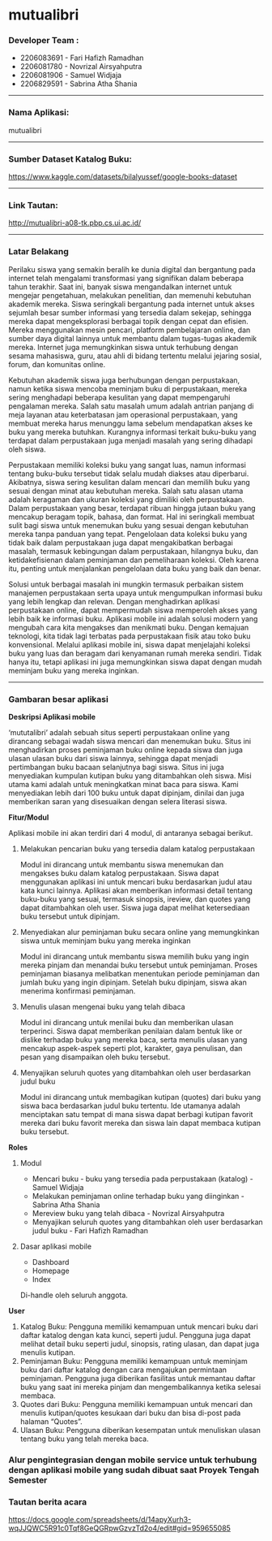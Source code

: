 # mutualibri

### Developer Team :
* 2206083691 - Fari Hafizh Ramadhan
* 2206081780 - Novrizal Airsyahputra
* 2206081906 - Samuel Widjaja
* 2206829591 - Sabrina Atha Shania

---

### Nama Aplikasi:
mutualibri

---

### Sumber Dataset Katalog Buku:
https://www.kaggle.com/datasets/bilalyussef/google-books-dataset

---

### Link Tautan:
http://mutualibri-a08-tk.pbp.cs.ui.ac.id/

---

### Latar Belakang

Perilaku siswa yang semakin beralih ke dunia digital dan bergantung pada internet telah mengalami transformasi yang signifikan dalam beberapa tahun terakhir. Saat ini, banyak siswa mengandalkan internet untuk mengejar pengetahuan, melakukan penelitian, dan memenuhi kebutuhan akademik mereka. Siswa seringkali bergantung pada internet untuk akses sejumlah besar sumber informasi yang tersedia dalam sekejap, sehingga mereka dapat mengeksplorasi berbagai topik dengan cepat dan efisien. Mereka menggunakan mesin pencari, platform pembelajaran online, dan sumber daya digital lainnya untuk membantu dalam tugas-tugas akademik mereka. Internet juga memungkinkan siswa untuk terhubung dengan sesama mahasiswa, guru, atau ahli di bidang tertentu melalui jejaring sosial, forum, dan komunitas online.

Kebutuhan akademik siswa juga berhubungan dengan perpustakaan, namun ketika siswa mencoba meminjam buku di perpustakaan, mereka sering menghadapi beberapa kesulitan yang dapat mempengaruhi pengalaman mereka. Salah satu masalah umum adalah antrian panjang di meja layanan atau keterbatasan jam operasional perpustakaan, yang membuat mereka harus menunggu lama sebelum mendapatkan akses ke buku yang mereka butuhkan. Kurangnya informasi terkait buku-buku yang terdapat dalam perpustakaan juga menjadi masalah yang sering dihadapi oleh siswa. 

Perpustakaan memiliki koleksi buku yang sangat luas, namun informasi tentang buku-buku tersebut tidak selalu mudah diakses atau diperbarui. Akibatnya, siswa sering kesulitan dalam mencari dan memilih buku yang sesuai dengan minat atau kebutuhan mereka. Salah satu alasan utama adalah keragaman dan ukuran koleksi yang dimiliki oleh perpustakaan. Dalam perpustakaan yang besar, terdapat ribuan hingga jutaan buku yang mencakup beragam topik, bahasa, dan format. Hal ini seringkali membuat sulit bagi siswa untuk menemukan buku yang sesuai dengan kebutuhan mereka tanpa panduan yang tepat. Pengelolaan data koleksi buku yang tidak baik dalam perpustakaan juga dapat mengakibatkan berbagai masalah, termasuk kebingungan dalam perpustakaan, hilangnya buku, dan ketidakefisienan dalam peminjaman dan pemeliharaan koleksi. Oleh karena itu, penting untuk menjalankan pengelolaan data buku yang baik dan benar.

Solusi untuk berbagai masalah ini mungkin termasuk perbaikan sistem manajemen perpustakaan serta upaya untuk mengumpulkan informasi buku yang lebih lengkap dan relevan.  Dengan menghadirkan aplikasi perpustakaan online, dapat mempermudah siswa memperoleh akses yang lebih baik ke informasi buku. Aplikasi mobile ini adalah solusi modern yang mengubah cara kita mengakses dan menikmati buku. Dengan kemajuan teknologi, kita tidak lagi terbatas pada perpustakaan fisik atau toko buku konvensional. Melalui aplikasi mobile ini, siswa dapat menjelajahi koleksi buku yang luas dan beragam dari kenyamanan rumah mereka sendiri. Tidak hanya itu, tetapi aplikasi ini juga memungkinkan siswa dapat dengan mudah meminjam buku yang mereka inginkan.

---

### Gambaran besar aplikasi

**Deskripsi Aplikasi mobile**

‘mututalibri’ adalah sebuah situs seperti perpustakaan online yang dirancang sebagai wadah siswa mencari dan menemukan buku. Situs ini menghadirkan proses peminjaman buku online kepada siswa dan juga ulasan ulasan buku dari siswa lainnya, sehingga dapat menjadi pertimbangan buku bacaan selanjutnya bagi siswa. Situs ini juga menyediakan kumpulan kutipan buku yang ditambahkan oleh siswa. Misi utama kami adalah untuk meningkatkan minat baca para siswa. Kami menyediakan lebih dari 100 buku untuk dapat dipinjam, dinilai dan juga memberikan saran yang disesuaikan dengan selera literasi siswa.

**Fitur/Modul**

Aplikasi mobile ini akan terdiri dari 4 modul, di antaranya sebagai berikut.
1. Melakukan pencarian buku yang tersedia dalam katalog perpustakaan 

    Modul ini dirancang untuk membantu siswa menemukan dan mengakses buku dalam katalog perpustakaan. Siswa dapat menggunakan aplikasi ini untuk mencari buku berdasarkan judul atau kata kunci lainnya. Aplikasi akan memberikan informasi detail tentang buku-buku yang sesuai, termasuk sinopsis, ireview, dan quotes yang dapat ditambahkan oleh user. Siswa juga dapat melihat ketersediaan buku tersebut untuk dipinjam.

2. Menyediakan alur peminjaman buku secara online yang memungkinkan siswa untuk meminjam buku yang mereka inginkan

    Modul ini dirancang untuk membantu siswa memilih buku yang ingin mereka pinjam dan menandai buku tersebut untuk peminjaman. Proses peminjaman biasanya melibatkan menentukan periode peminjaman dan jumlah buku yang ingin dipinjam. Setelah buku dipinjam, siswa akan menerima konfirmasi peminjaman. 

3. Menulis ulasan mengenai buku yang telah dibaca

    Modul ini dirancang untuk menilai buku dan memberikan ulasan terperinci. Siswa dapat memberikan penilaian dalam bentuk like or dislike terhadap buku yang mereka baca, serta menulis ulasan yang mencakup aspek-aspek seperti plot, karakter, gaya penulisan, dan pesan yang disampaikan oleh buku tersebut.

4. Menyajikan seluruh quotes yang ditambahkan oleh user berdasarkan judul buku 

    Modul ini dirancang untuk membagikan kutipan (quotes) dari buku yang siswa baca berdasarkan judul buku tertentu. Ide utamanya adalah menciptakan satu tempat di mana siswa dapat berbagi kutipan favorit mereka dari buku favorit mereka dan siswa lain dapat membaca kutipan buku tersebut.

**Roles**

1. Modul
    * Mencari buku - buku yang tersedia pada perpustakaan (katalog) - Samuel Widjaja
    * Melakukan peminjaman online terhadap buku yang diinginkan - Sabrina Atha Shania
    * Mereview buku yang telah dibaca - Novrizal Airsyahputra
    * Menyajikan seluruh quotes yang ditambahkan oleh user berdasarkan judul buku - Fari Hafizh Ramadhan
    
2. Dasar aplikasi mobile
    * Dashboard
    * Homepage
    * Index
	
    Di-handle oleh seluruh anggota.

**User**

1. Katalog Buku: Pengguna memiliki kemampuan untuk mencari buku dari daftar katalog dengan kata kunci, seperti judul. Pengguna juga dapat melihat detail buku seperti judul, sinopsis, rating ulasan, dan dapat juga menulis kutipan.
2. Peminjaman Buku: Pengguna memiliki kemampuan untuk meminjam buku dari daftar katalog dengan cara mengajukan permintaan peminjaman. Pengguna juga diberikan fasilitas untuk memantau daftar buku yang saat ini mereka pinjam dan mengembalikannya ketika selesai membaca.
3. Quotes dari Buku: Pengguna memiliki kemampuan untuk mencari dan menulis kutipan/quotes kesukaan dari buku dan bisa di-post pada halaman “Quotes”.
4. Ulasan Buku: Pengguna diberikan kesempatan untuk menuliskan ulasan tentang buku yang telah mereka baca.


### Alur pengintegrasian dengan mobile service untuk terhubung dengan aplikasi mobile yang sudah dibuat saat Proyek Tengah Semester


### Tautan berita acara
https://docs.google.com/spreadsheets/d/14apyXurh3-wqJJQWC5R91c0Tqf8GeQGRpwGzvzTd2o4/edit#gid=959655085
